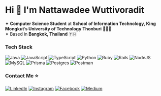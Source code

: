 # Hi 👋 I'm Nattawadee Wuttivoradit
✦  **Computer Science Student** at **School of Information Technology, King Mongkut’s University of Technology Thonburi** 👩🏻‍🎓 <br/>
✦  Based in **Bangkok, Thailand** 🇹🇭

### Tech Stack
![Java](https://img.shields.io/badge/java-%23ED8B00.svg?style=for-the-badge&logo=openjdk&logoColor=white) ![JavaScript](https://img.shields.io/badge/javascript-%23323330.svg?style=for-the-badge&logo=javascript&logoColor=%23F7DF1E) ![TypeScript](https://img.shields.io/badge/typescript-%23007ACC.svg?style=for-the-badge&logo=typescript&logoColor=white) ![Python](https://img.shields.io/badge/python-3670A0?style=for-the-badge&logo=python&logoColor=ffdd54) ![Ruby](https://img.shields.io/badge/ruby-%23CC342D.svg?style=for-the-badge&logo=ruby&logoColor=white) ![Rails](https://img.shields.io/badge/rails-%23CC0000.svg?style=for-the-badge&logo=ruby-on-rails&logoColor=white) ![NodeJS](https://img.shields.io/badge/node.js-6DA55F?style=for-the-badge&logo=node.js&logoColor=white) 
![MySQL](https://img.shields.io/badge/mysql-4479A1.svg?style=for-the-badge&logo=mysql&logoColor=white) ![Prisma](https://img.shields.io/badge/Prisma-3982CE?style=for-the-badge&logo=Prisma&logoColor=white) ![Postgres](https://img.shields.io/badge/postgres-%23316192.svg?style=for-the-badge&logo=postgresql&logoColor=white) 
![Postman](https://img.shields.io/badge/Postman-FF6C37?style=for-the-badge&logo=postman&logoColor=white)

### Contact Me ⭐️
[![LinkedIn](https://img.shields.io/badge/LinkedIn-%230077B5.svg?logo=linkedin&logoColor=white)](https://linkedin.com/in/nattawadee-wuttivoradit) [![Instagram](https://img.shields.io/badge/Instagram-%23E4405F.svg?logo=Instagram&logoColor=white)](https://instagram.com/pattyys_n) [![Facebook](https://img.shields.io/badge/Facebook-%231877F2.svg?logo=Facebook&logoColor=white)](https://facebook.com/patzy.nattavadee) [![Medium](https://img.shields.io/badge/Medium-12100E?logo=medium&logoColor=white)](https://medium.com/@nattawadee.wutt)
